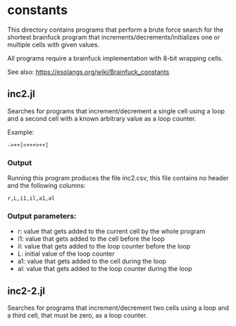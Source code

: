 # constants
This directory contains programs that perform a brute force search for the shortest brainfuck program that increments/decrements/initializes one or multiple cells with given values.

All programs require a brainfuck implementation with 8-bit wrapping cells.

See also: https://esolangs.org/wiki/Brainfuck_constants

## inc2.jl
Searches for programs that increment/decrement a single cell using a loop and a second cell with a known arbitrary value as a loop counter.

Example:
```
->++[<+++>++]
```

### Output
Running this program produces the file inc2.csv, this file contains no header and the following columns:
```
r,L,i1,il,a1,al
```

### Output parameters:
- r: value that gets added to the current cell by the whole program
- i1: value that gets added to the cell before the loop
- il: value that gets added to the loop counter before the loop
- L: initial value of the loop counter
- a1: value that gets added to the cell during the loop
- al: value that gets added to the loop counter during the loop


## inc2-2.jl
Searches for programs that increment/decrement two cells using a loop and a third cell, that must be zero, as a loop counter. 
